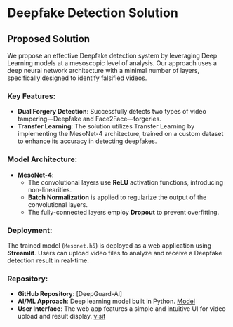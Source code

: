 # Deepfake Detection Solution

## Proposed Solution
We propose an effective Deepfake detection system by leveraging Deep Learning models at a mesoscopic level of analysis. Our approach uses a deep neural network architecture with a minimal number of layers, specifically designed to identify falsified videos.

### Key Features:
- **Dual Forgery Detection**: Successfully detects two types of video tampering—Deepfake and Face2Face—forgeries.
- **Transfer Learning**: The solution utilizes Transfer Learning by implementing the MesoNet-4 architecture, trained on a custom dataset to enhance its accuracy in detecting deepfakes.
  
### Model Architecture:
- **MesoNet-4**: 
  - The convolutional layers use **ReLU** activation functions, introducing non-linearities.
  - **Batch Normalization** is applied to regularize the output of the convolutional layers.
  - The fully-connected layers employ **Dropout** to prevent overfitting.

### Deployment:
The trained model (`Mesonet.h5`) is deployed as a web application using **Streamlit**. Users can upload video files to analyze and receive a Deepfake detection result in real-time.

### Repository:
- **GitHub Repository**: [DeepGuard-AI]
- **AI/ML Approach**: Deep learning model built in Python. [Model](https://colab.research.google.com/drive/1Zzm8Ndxnj_1PrOSeC5tzUogSiFm_T2g_?usp=sharing)
- **User Interface**: The web app features a simple and intuitive UI for video upload and result display. [visit](https://www.figma.com/design/ad5na1syojQioYXQz8N1VN/Figma-basics?node-id=1669-162202&t=rgoPomggzD2g2zwF-1)



